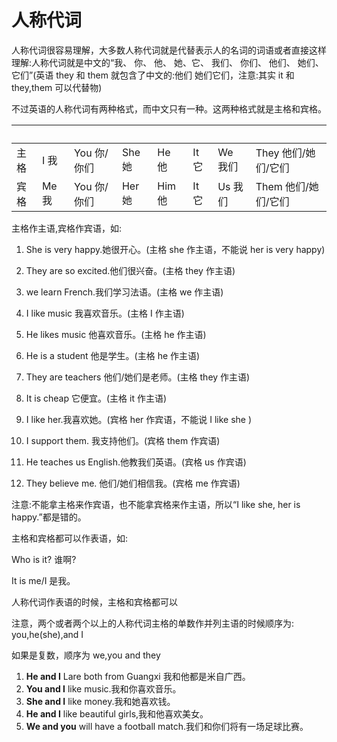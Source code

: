# 人称代词

人称代词很容易理解，大多数人称代词就是代替表示人的名词的词语或者直接这样理解:人称代词就是中文的“我、 你、 他、 她、它、 我们、 你们、 他们、 她们、它们”(英语 they 和 them 就包含了中文的:他们 她们它们，注意:其实 it 和 they,them 可以代替物)

不过英语的人称代词有两种格式，而中文只有一种。这两种格式就是主格和宾格。

| &nbsp; |       |             |        |        |       |         |                     |
| ------ | ----- | ----------- | ------ | ------ | ----- | ------- | ------------------- |
| 主格   | I 我  | You 你/你们 | She 她 | He 他  | It 它 | We 我们 | They 他们/她们/它们 |
| 宾格   | Me 我 | You 你/你们 | Her 她 | Him 他 | It 它 | Us 我们 | Them 他们/她们/它们 |

主格作主语,宾格作宾语，如:

1. She is very happy.她很开心。(主格 she 作主语，不能说 her is very happy)
2. They are so excited.他们很兴奋。(主格 they 作主语)
3. we learn French.我们学习法语。(主格 we 作主语)
4. I like music 我喜欢音乐。(主格 I 作主语)
5. He likes music 他喜欢音乐。(主格 he 作主语)
6. He is a student 他是学生。(主格 he 作主语)
7. They are teachers 他们/她们是老师。(主格 they 作主语)
8. It is cheap 它便宜。(主格 it 作主语)

9. I like her.我喜欢她。(宾格 her 作宾语，不能说 I like she )
10. I support them. 我支持他们。(宾格 them 作宾语)
11. He teaches us English.他教我们英语。(宾格 us 作宾语)
12. They believe me. 他们/她们相信我。(宾格 me 作宾语)

注意:不能拿主格来作宾语，也不能拿宾格来作主语，所以“I like she, her is happy.”都是错的。

主格和宾格都可以作表语，如:

Who is it? 谁啊?

It is me/I 是我。

人称代词作表语的时候，主格和宾格都可以

注意，两个或者两个以上的人称代词主格的单数作并列主语的时候顺序为: you,he(she),and I

如果是复数，顺序为 we,you and they

1. **He and I** Lare both from Guangxi 我和他都是米自广西。
2. **You and I** like music.我和你喜欢音乐。
3. **She and I** like money.我和她喜欢钱。
4. **He and I** like beautiful girls,我和他喜欢美女。
5. **We and you** will have a football match.我们和你们将有一场足球比赛。
